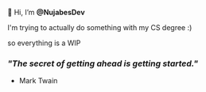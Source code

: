 👋 Hi, I’m **@NujabesDev**

I'm trying to actually do something with my CS degree :)

so everything is a WIP

### *"The secret of getting ahead is getting started."*

- Mark Twain

